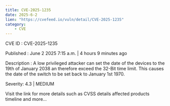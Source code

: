 ```yaml
---
title: CVE-2025-1235
date: 2025-6-2
lien: "https://cvefeed.io/vuln/detail/CVE-2025-1235"
category:
    - CVE
---
```


CVE ID : CVE-2025-1235

Published :  June 2
2025
7:15 a.m. | 4 hours
9 minutes ago

Description : A low privileged attacker can set the date of the devices to the 19th of January 2038 an therefore exceed the 32-Bit time limit. This causes the date of the switch to be set back to January 1st
1970.

Severity: 4.3 | MEDIUM

Visit the link for more details
such as CVSS details
affected products
timeline
and more...

